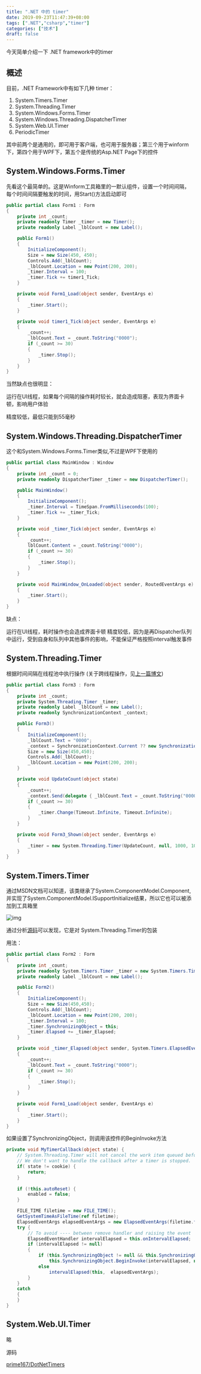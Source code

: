 ```yaml
---
title: ".NET 中的 timer"
date: 2019-09-23T11:47:39+08:00
tags: [".NET","csharp","timer"]
categories: ["技术"]
draft: false
---
```

今天简单介绍一下 .NET framework中的timer<!--more-->
## 概述
目前，.NET Framework中有如下几种 timer：

1. System.Timers.Timer
1. System.Threading.Timer
1. System.Windows.Forms.Timer
1. System.Windows.Threading.DispatcherTimer
1. System.Web.UI.Timer
1. PeriodicTimer

其中前两个是通用的，即可用于客户端，也可用于服务器；第三个用于winform下，第四个用于WPF下，第五个是传统的Asp.NET Page下的控件

## System.Windows.Forms.Timer
先看这个最简单的。这是Winform工具箱里的一默认组件，设置一个时间间隔，每个时间间隔要触发的时间，用Start()方法启动即可

```csharp
public partial class Form1 : Form
{
    private int _count;
    private readonly Timer _timer = new Timer();
    private readonly Label _lblCount = new Label();

    public Form1()
    {
        InitializeComponent();
        Size = new Size(450, 450);
        Controls.Add(_lblCount);
        _lblCount.Location = new Point(200, 200);
        _timer.Interval = 100;
        _timer.Tick += timer1_Tick;
    }

    private void Form1_Load(object sender, EventArgs e)
    {
        _timer.Start();
    }

    private void timer1_Tick(object sender, EventArgs e)
    {
        _count++;
        _lblCount.Text = _count.ToString("0000");
        if (_count >= 30)
        {
            _timer.Stop();
        }
    }
}
```

当然缺点也很明显：

运行在UI线程，如果每个间隔的操作耗时较长，就会造成阻塞，表现为界面卡顿，影响用户体验

精度较低，最低只能到55毫秒

## System.Windows.Threading.DispatcherTimer
这个和System.Windows.Forms.Timer类似,不过是WPF下使用的
```csharp
public partial class MainWindow : Window
{
    private int _count = 0;
    private readonly DispatcherTimer _timer = new DispatcherTimer();

    public MainWindow()
    {
        InitializeComponent();
        _timer.Interval = TimeSpan.FromMilliseconds(100);
        _timer.Tick += _timer_Tick;
    }

    private void _timer_Tick(object sender, EventArgs e)
    {
        _count++;
        lblCount.Content = _count.ToString("0000");
        if (_count >= 30)
        {
            _timer.Stop();
        }
    }

    private void MainWindow_OnLoaded(object sender, RoutedEventArgs e)
    {
        _timer.Start();
    }
}
```
缺点：

运行在UI线程，耗时操作也会造成界面卡顿
精度较低，因为是再Dispatcher队列中运行，受到自身和队列中其他事件的影响，不能保证严格按照interval触发事件

## System.Threading.Timer
根据时间间隔在线程池中执行操作 (关于跨线程操作，见[上一篇博文](/post/2019-09-06-dotnet-safe-ui-app))
```csharp
public partial class Form3 : Form
{
    private int _count;
    private System.Threading.Timer _timer;
    private readonly Label _lblCount = new Label();
    private readonly SynchronizationContext _context;

    public Form3()
    {
        InitializeComponent();
        _lblCount.Text = "0000";
        _context = SynchronizationContext.Current ?? new SynchronizationContext();
        Size = new Size(450,450);
        Controls.Add(_lblCount);
        _lblCount.Location = new Point(200, 200);
    }

    private void UpdateCount(object state)
    {
        _count++;
        _context.Send(delegate { _lblCount.Text = _count.ToString("0000"); }, null);
        if (_count >= 30)
        {
            _timer.Change(Timeout.Infinite, Timeout.Infinite);
        }
    }

    private void Form3_Shown(object sender, EventArgs e)
    {
        _timer = new System.Threading.Timer(UpdateCount, null, 1000, 100);
    }
}
```
## System.Timers.Timer

通过MSDN文档可以知道，该类继承了System.ComponentModel.Component,并实现了System.ComponentModel.ISupportInitialize结果，所以它也可以被添加到工具箱里

![img](/images/system.timers.timer.png)

通过分析[源码](https://referencesource.microsoft.com/#System/services/timers/system/timers/Timer.cs,897683f27faba082)可以发现，它是对 System.Threading.Timer的包装

用法：
```csharp
public partial class Form2 : Form
{
    private int _count;
    private readonly System.Timers.Timer _timer = new System.Timers.Timer();
    private readonly Label _lblCount = new Label();

    public Form2()
    {
        InitializeComponent();
        Size = new Size(450,450);
        Controls.Add(_lblCount);
        _lblCount.Location = new Point(200, 200);
        _timer.Interval = 100;
        _timer.SynchronizingObject = this;
        _timer.Elapsed += _timer_Elapsed;
    }

    private void _timer_Elapsed(object sender, System.Timers.ElapsedEventArgs e)
    {
        _count++;
        _lblCount.Text = _count.ToString("0000");
        if (_count >= 30)
        {
            _timer.Stop();
        }
    }

    private void Form1_Load(object sender, EventArgs e)
    {
        _timer.Start();
    }
}
```

如果设置了SynchronizingObject，则调用该控件的BeginInvoke方法
```csharp
private void MyTimerCallback(object state) {
    // System.Threading.Timer will not cancel the work item queued before the timer is stopped.
    // We don't want to handle the callback after a timer is stopped.
    if( state != cookie) { 
        return;
    } 
    
    if (!this.autoReset) {
        enabled = false;
    }

    FILE_TIME filetime = new FILE_TIME();
    GetSystemTimeAsFileTime(ref filetime);
    ElapsedEventArgs elapsedEventArgs = new ElapsedEventArgs(filetime.ftTimeLow, filetime.ftTimeHigh); 
    try {
        // To avoid ---- between remove handler and raising the event
        ElapsedEventHandler intervalElapsed = this.onIntervalElapsed;
        if (intervalElapsed != null) 
        {
            if (this.SynchronizingObject != null && this.SynchronizingObject.InvokeRequired)
                this.SynchronizingObject.BeginInvoke(intervalElapsed, new object[]{this, elapsedEventArgs});
            else
                intervalElapsed(this,  elapsedEventArgs);
        }
    }
    catch 
    {
    }
}
```
## System.Web.UI.Timer
略

源码

[prime167/DotNetTimers](prime167/DotNetTimers)